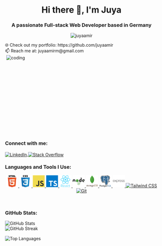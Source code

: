 <h1 align="center">Hi there 👋, I'm Juya</h1> 
<h3 align="center">A passionate Full-stack Web Developer based in Germany</h3> 
<p align="center"> <img src="https://komarev.com/ghpvc/?username=juyaamir&label=Profile%20views&color=0e75b6&style=flat" alt="juyaamir" /> </p>
🌐 Check out my portfolio: https://github.com/juyaamir
<br>
📫 Reach me at: juyaamirm@gmail.com
<br>
<img src="https://github.com/user-attachments/assets/4ce6eb25-b7d8-4107-9159-534789354477" alt="coding" align="right" height="280" width="500" />







<h3 align="left">Connect with me:</h3> <p align="left"> <a href="https://www.linkedin.com/in/amj2/" target="blank"> <img align="center" src="https://raw.githubusercontent.com/rahuldkjain/github-profile-readme-generator/master/src/images/icons/Social/linked-in-alt.svg" alt="LinkedIn" height="30" width="40" /> </a> <a href="https://stackoverflow.com/users/23450003" target="blank"> <img align="center" src="https://raw.githubusercontent.com/rahuldkjain/github-profile-readme-generator/master/src/images/icons/Social/stack-overflow.svg" alt="Stack Overflow" height="30" width="40" /> </a> </p>
<h3 align="left">Languages and Tools I Use:</h3> <p align="center"> <a href="https://developer.mozilla.org/en-US/docs/Web/HTML/" target="_blank" rel="noreferrer"> <img src="https://raw.githubusercontent.com/devicons/devicon/master/icons/html5/html5-original-wordmark.svg" alt="HTML5" width="40" height="40"/> </a> <a href="https://www.w3schools.com/css/" target="_blank" rel="noreferrer"> <img src="https://raw.githubusercontent.com/devicons/devicon/master/icons/css3/css3-original-wordmark.svg" alt="CSS3" width="40" height="40"/> </a> <a href="https://developer.mozilla.org/en-US/docs/Web/JavaScript" target="_blank" rel="noreferrer"> <img src="https://raw.githubusercontent.com/devicons/devicon/master/icons/javascript/javascript-original.svg" alt="JavaScript" width="40" height="40"/> </a> <a href="https://www.typescriptlang.org/" target="_blank" rel="noreferrer"> <img src="https://raw.githubusercontent.com/devicons/devicon/master/icons/typescript/typescript-original.svg" alt="TypeScript" width="40" height="40"/> </a> <a href="https://reactjs.org/" target="_blank" rel="noreferrer"> <img src="https://raw.githubusercontent.com/devicons/devicon/master/icons/react/react-original-wordmark.svg" alt="React" width="40" height="40"/> </a> <a href="https://nodejs.org" target="_blank" rel="noreferrer"> <img src="https://raw.githubusercontent.com/devicons/devicon/master/icons/nodejs/nodejs-original-wordmark.svg" alt="Node.js" width="40" height="40"/> </a> <a href="https://www.mongodb.com/" target="_blank" rel="noreferrer"> <img src="https://raw.githubusercontent.com/devicons/devicon/master/icons/mongodb/mongodb-original-wordmark.svg" alt="MongoDB" width="40" height="40"/> </a> <a href="https://www.postgresql.org/" target="_blank" rel="noreferrer"> <img src="https://raw.githubusercontent.com/devicons/devicon/master/icons/postgresql/postgresql-original-wordmark.svg" alt="PostgreSQL" width="40" height="40"/> </a> <a href="https://expressjs.com" target="_blank" rel="noreferrer"> <img src="https://raw.githubusercontent.com/devicons/devicon/master/icons/express/express-original-wordmark.svg" alt="Express" width="40" height="40"/> </a> <a href="https://tailwindcss.com/" target="_blank" rel="noreferrer"> <img src="https://www.vectorlogo.zone/logos/tailwindcss/tailwindcss-icon.svg" alt="Tailwind CSS" width="40" height="40"/> </a> <a href="https://git-scm.com/" target="_blank" rel="noreferrer"> <img src="https://www.vectorlogo.zone/logos/git-scm/git-scm-icon.svg" alt="Git" width="40" height="40"/> </a> </p>
<br>
<h3 align="left">GitHub Stats:</h3>  

<div style="display: flex; flex-wrap: wrap; justify-content: space-between;gap: 6">
  <img src="https://github-readme-stats.vercel.app/api?username=juyaamir&show_icons=true&locale=en" alt="GitHub Stats" style="width: 48%; min-width: 300px;" />
  <img src="https://github-readme-streak-stats.herokuapp.com/?user=juyaamir&" alt="GitHub Streak" style="width: 48%; min-width: 300px;" />
</div>
<p> <img align="center" src="https://github-readme-stats.vercel.app/api/top-langs?username=juyaamir&show_icons=true&locale=en&layout=compact" alt="Top Languages" /> </p>

